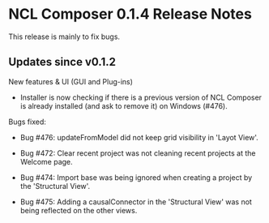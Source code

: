 NCL Composer 0.1.4 Release Notes
================================

This release is mainly to fix bugs.

Updates since v0.1.2
--------------------

New features & UI (GUI and Plug-ins)

  * Installer is now checking if there is a previous version of NCL Composer
    is already installed (and ask to remove it) on Windows (#476).

Bugs fixed:

  * Bug #476: updateFromModel did not keep grid visibility in 'Layot View'.

  * Bug #472: Clear recent project was not cleaning recent projects at the
    Welcome page.

  * Bug #474: Import base was being ignored when creating a project by the
    'Structural View'.

  * Bug #475: Adding a causalConnector in the 'Structural View' was not being
    reflected on the other views.

